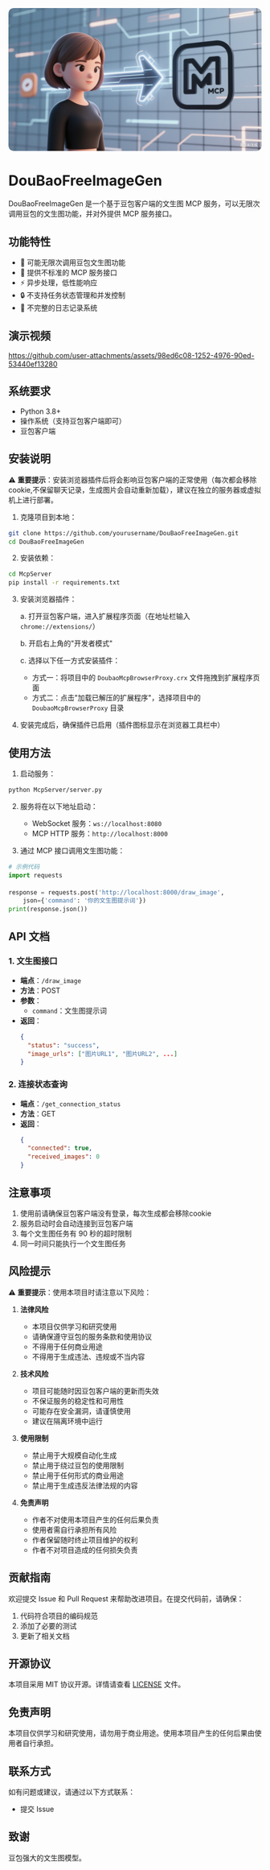 ![DouBaoFreeImageGen Logo](assets/logo.png)

# DouBaoFreeImageGen

DouBaoFreeImageGen 是一个基于豆包客户端的文生图 MCP 服务，可以无限次调用豆包的文生图功能，并对外提供 MCP 服务接口。

## 功能特性

- 🎨 可能无限次调用豆包文生图功能
- 🔌 提供不标准的 MCP 服务接口
- ⚡ 异步处理，低性能响应
- 🔒 不支持任务状态管理和并发控制
- 📝 不完整的日志记录系统

## 演示视频

https://github.com/user-attachments/assets/98ed6c08-1252-4976-90ed-53440ef13280

## 系统要求

- Python 3.8+
- 操作系统（支持豆包客户端即可）
- 豆包客户端

## 安装说明

⚠️ **重要提示**：安装浏览器插件后将会影响豆包客户端的正常使用（每次都会移除cookie,不保留聊天记录，生成图片会自动重新加载），建议在独立的服务器或虚拟机上进行部署。

1. 克隆项目到本地：
```bash
git clone https://github.com/yourusername/DouBaoFreeImageGen.git
cd DouBaoFreeImageGen
```

2. 安装依赖：

```bash
cd McpServer
pip install -r requirements.txt
```

3. 安装浏览器插件：

   a. 打开豆包客户端，进入扩展程序页面（在地址栏输入 `chrome://extensions/`）
   
   b. 开启右上角的"开发者模式"
   
   c. 选择以下任一方式安装插件：
      - 方式一：将项目中的 `DoubaoMcpBrowserProxy.crx` 文件拖拽到扩展程序页面
      - 方式二：点击"加载已解压的扩展程序"，选择项目中的 `DoubaoMcpBrowserProxy` 目录

4. 安装完成后，确保插件已启用（插件图标显示在浏览器工具栏中）

## 使用方法

1. 启动服务：
```bash
python McpServer/server.py
```

2. 服务将在以下地址启动：
   - WebSocket 服务：`ws://localhost:8080`
   - MCP HTTP 服务：`http://localhost:8000`

3. 通过 MCP 接口调用文生图功能：
```python
# 示例代码
import requests

response = requests.post('http://localhost:8000/draw_image', 
    json={'command': '你的文生图提示词'})
print(response.json())
```

## API 文档

### 1. 文生图接口

- **端点**：`/draw_image`
- **方法**：POST
- **参数**：
  - `command`：文生图提示词
- **返回**：
  ```json
  {
    "status": "success",
    "image_urls": ["图片URL1", "图片URL2", ...]
  }
  ```

### 2. 连接状态查询

- **端点**：`/get_connection_status`
- **方法**：GET
- **返回**：
  ```json
  {
    "connected": true,
    "received_images": 0
  }
  ```

## 注意事项

1. 使用前请确保豆包客户端没有登录，每次生成都会移除cookie
2. 服务启动时会自动连接到豆包客户端
3. 每个文生图任务有 90 秒的超时限制
4. 同一时间只能执行一个文生图任务

## 风险提示

⚠️ **重要提示**：使用本项目时请注意以下风险：

1. **法律风险**
   - 本项目仅供学习和研究使用
   - 请确保遵守豆包的服务条款和使用协议
   - 不得用于任何商业用途
   - 不得用于生成违法、违规或不当内容

2. **技术风险**
   - 项目可能随时因豆包客户端的更新而失效
   - 不保证服务的稳定性和可用性
   - 可能存在安全漏洞，请谨慎使用
   - 建议在隔离环境中运行

3. **使用限制**
   - 禁止用于大规模自动化生成
   - 禁止用于绕过豆包的使用限制
   - 禁止用于任何形式的商业用途
   - 禁止用于生成违反法律法规的内容

4. **免责声明**
   - 作者不对使用本项目产生的任何后果负责
   - 使用者需自行承担所有风险
   - 作者保留随时终止项目维护的权利
   - 作者不对项目造成的任何损失负责

## 贡献指南

欢迎提交 Issue 和 Pull Request 来帮助改进项目。在提交代码前，请确保：

1. 代码符合项目的编码规范
2. 添加了必要的测试
3. 更新了相关文档

## 开源协议

本项目采用 MIT 协议开源。详情请查看 [LICENSE](LICENSE) 文件。

## 免责声明

本项目仅供学习和研究使用，请勿用于商业用途。使用本项目产生的任何后果由使用者自行承担。

## 联系方式

如有问题或建议，请通过以下方式联系：

- 提交 Issue

## 致谢

豆包强大的文生图模型。 
